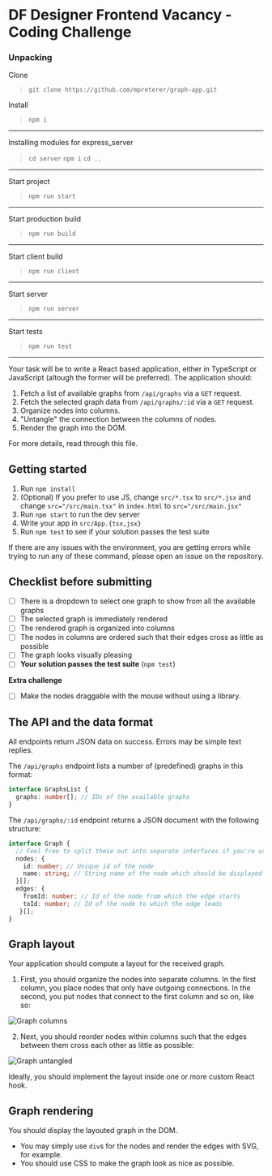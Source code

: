 # DF Designer Frontend Vacancy - Coding Challenge

### Unpacking

Clone
>```git clone https://github.com/mpreterer/graph-app.git```

Install
>```npm i```
---

Installing modules for express_server
>```cd server```
>```npm i```
>```cd ..```
---

Start project
>```npm run start```
---

Start production build
>```npm run build```
---

Start client build
>```npm run client```
---

Start server
>```npm run server```
---

Start tests
>```npm run test```
---

Your task will be to write a React based application, either in TypeScript or JavaScript (altough the former will be preferred). The application should:

1. Fetch a list of available graphs from `/api/graphs` via a `GET` request.
2. Fetch the selected graph data from `/api/graphs/:id` via a `GET` request.
3. Organize nodes into columns.
4. "Untangle" the connection between the columns of nodes.
5. Render the graph into the DOM.

For more details, read through this file.

## Getting started

 1. Run `npm install`
 2. (Optional) If you prefer to use JS, change `src/*.tsx` to `src/*.jsx` and change `src="/src/main.tsx"` in `index.html` to `src="/src/main.jsx"`
 3. Run `npm start` to run the dev server
 4. Write your app in `src/App.{tsx,jsx}`
 5. Run `npm test` to see if your solution passes the test suite

 If there are any issues with the environment, you are getting errors while trying to run any of these command, please open an issue on the repository.


## Checklist before submitting

 - [ ] There is a dropdown to select one graph to show from all the available graphs
 - [ ] The selected graph is immediately rendered
 - [ ] The rendered graph is organized into columns
 - [ ] The nodes in columns are ordered such that their edges cross as little as possible
 - [ ] The graph looks visually pleasing
 - [ ] **Your solution passes the test suite** (`npm test`)

**Extra challenge**

 - [ ] Make the nodes draggable with the mouse without using a library.

## The API and the data format

All endpoints return JSON data on success. Errors may be simple text replies.

The `/api/graphs` endpoint lists a number of (predefined) graphs in this format:

```typescript
interface GraphsList {
  graphs: number[]; // IDs of the available graphs
}
```

The `/api/graphs/:id` endpoint returns a JSON document with the following structure:

```typescript
interface Graph {
  // Feel free to split these out into separate interfaces if you're using TS
  nodes: {
    id: number; // Unique id of the node
    name: string; // String name of the node which should be displayed
  }[];
  edges: {
    fromId: number; // Id of the node from which the edge starts
    toId: number; // Id of the node to which the edge leads
   }[];
}
```
## Graph layout

Your application should compute a layout for the received graph.

 1. First, you should organize the nodes into separate columns. In the first column, you place nodes that only have outgoing connections. In the second, you put nodes that connect to the first column and so on, like so:
 
![Graph columns](graph-columns.png)

 2. Next, you should reorder nodes within columns such that the edges between them cross each other as little as possible:

![Graph untangled](graph-untangled.png)

Ideally, you should implement the layout inside one or more custom React hook.

## Graph rendering

You should display the layouted graph in the DOM. 
 - You may simply use `div`s for the nodes and render the edges with SVG, for example. 
 - You should use CSS to make the graph look as nice as possible.

